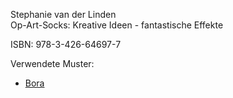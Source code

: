 Stephanie van der Linden  
Op-Art-Socks: Kreative Ideen - fantastische Effekte

ISBN: 978-3-426-64697-7 

Verwendete Muster:
* [Bora](/Projekte/Bora-Hellblau/Bora-Hellblau.md)

